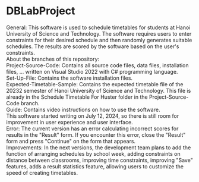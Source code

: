 # DBLabProject
General: This software is used to schedule timetables for students at Hanoi University of Science and Technology. The software requires users to enter constraints for their desired schedule and then randomly generates suitable schedules. The results are scored by the software based on the user's constraints.<br>
About the branches of this repository:<br>
Project-Source-Code: Contains all source code files, data files, installation files, ... written on Visual Studio 2022 with C# programming language.<br>
Set-Up-File: Contains the software installation files.<br>
Expected-Timetable-Sample: Contains the expected timetable file of the 20232 semester of Hanoi University of Science and Technology. This file is already in the Schedule Timetable For Huster folder in the Project-Source-Code branch.<br>
Guide: Contains video instructions on how to use the software.<br>
This software started writing on July 12, 2024, so there is still room for improvement in user experience and user interface.<br>
Error: The current version has an error calculating incorrect scores for results in the "Result" form. If you encounter this error, close the "Result" form and press "Continue" on the form that appears.<br>
Improvements: In the next versions, the development team plans to add the function of arranging schedules by school week, adding constraints on distance between classrooms, improving time constraints, improving "Save" features, adds a result statistics feature, allowing users to customize the speed of creating timetables.
